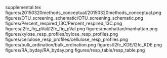 supplemental.tex
figures/20150320methods_conceptual/20150320methods_conceptual.png
figures/OTU_screening_schematic/OTU_screening_schematic.png
figures/Percent_respired_13C/Percent_respired_13C.png
figures/l2fc_fig_pVal/l2fc_fig_pVal.png figures/manhattan/manhattan.png
figures/xylose_resp_profiles/xylose_resp_profiles.png
figures/cellulose_resp_profiles/cellulose_resp_profiles.png
figures/bulk_ordination/bulk_ordination.png figures/l2fc_KDE/l2fc_KDE.png
figures/RA_byday/RA_byday.png figures/resp_table/resp_table.png
